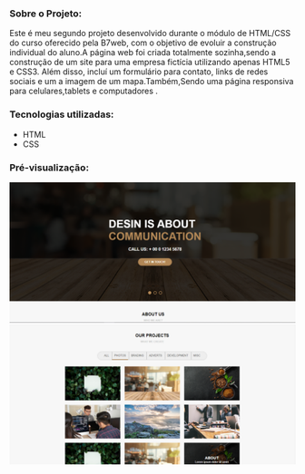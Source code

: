 ### Sobre o Projeto:
Este é meu segundo projeto desenvolvido durante o módulo de HTML/CSS do curso oferecido pela B7web, com o objetivo de evoluir a construção individual do aluno.A página web foi criada totalmente sozinha,sendo a construção de um site para uma empresa fictícia utilizando apenas HTML5 e CSS3. Além disso, incluí um formulário para contato, links de redes sociais e um a imagem de um mapa.Também,Sendo uma página responsiva para celulares,tablets e computadores .

### Tecnologias utilizadas:
<div>
    <ul>
        <li>HTML</li>
        <li>CSS</li>
    </ul>
</div>

### Pré-visualização:

<img src="midia.readme/seundo-1.png" alt="">
<img src="midia.readme/Segundo-2.png" alt="">
